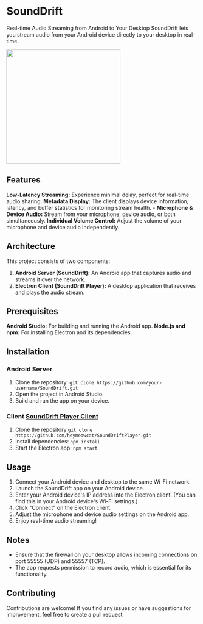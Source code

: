 # SoundDrift
Real-time Audio Streaming from Android to Your Desktop SoundDrift lets you stream audio from your Android device directly to your desktop in  real-time.

<img src="https://github.com/user-attachments/assets/117ffebd-0cda-413a-8aa7-2a3f9da04fd5" width="300"/>

## Features

**Low-Latency Streaming:** Experience minimal delay, perfect for real-time audio sharing. 
**Metadata Display:** The client displays device information, latency, and buffer statistics for monitoring stream health. - 
**Microphone & Device Audio:** Stream from your microphone, device audio, or both simultaneously.
**Individual Volume Control:** Adjust the volume of your microphone and device audio independently. 

## Architecture 

This project consists of two components: 
1. **Android Server (SoundDrift):** An Android app that captures audio and streams it over the network. 
2. **Electron Client (SoundDrift Player):** A desktop application that receives and plays the audio stream. 

## Prerequisites 

**Android Studio:** For building and running the Android app. 
**Node.js and npm:** For installing Electron and its dependencies. 

## Installation 

### Android Server 
1. Clone the repository:
 `git clone https://github.com/your-username/SoundDrift.git` 
 2. Open the project in Android Studio. 
 3. Build and run the app on your device. 
 
### Client  [SoundDrift Player Client](https://github.com/heymeowcat/SoundDriftPlayer)
1. Clone the repository `git clone https://github.com/heymeowcat/SoundDriftPlayer.git`
2. Install dependencies: `npm install` 
3. Start the Electron app: `npm start` 

## Usage 
1. Connect your Android device and desktop to the same Wi-Fi network.
2. Launch the SoundDrift app on your Android device.
3. Enter your Android device's IP address into the Electron client. (You can find this in your Android device's Wi-Fi settings.) 
4. Click "Connect" on the Electron client.
5. Adjust the microphone and device audio settings on the Android app.
6. Enjoy real-time audio streaming!

## Notes

 - Ensure that the firewall on your desktop allows incoming connections
   on port 55555 (UDP) and 55557 (TCP).  
 - The app requests permission to    record audio, which is essential
   for its functionality.

## Contributing 
Contributions are welcome! If you find any issues or have suggestions for improvement, feel free to create a pull request.
